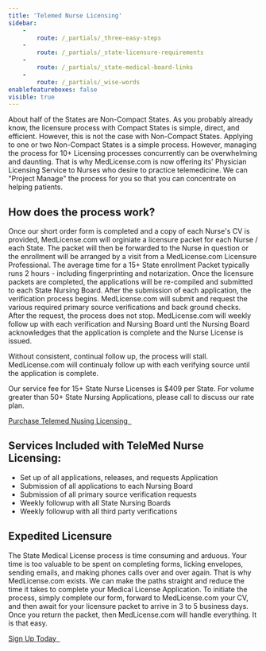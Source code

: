 ```yaml
---
title: 'Telemed Nurse Licensing'
sidebar:
    -
        route: /_partials/_three-easy-steps
    -
        route: /_partials/_state-licensure-requirements
    -
        route: /_partials/_state-medical-board-links
    -
        route: /_partials/_wise-words
enablefeatureboxes: false
visible: true
---
```


<p>About half of the States are Non-Compact States. As you probably already know, the licensure process with Compact States is simple, direct, and efficient. However, this is not the case with Non-Compact States. Applying to one or two Non-Compact States is a simple process. However, managing the process for 10+ Licensing processes concurrently can be overwhelming and daunting. That is why MedLicense.com is now offering its' Physician Licensing Service to Nurses who desire to practice telemedicine. We can "Project Manage" the process for you so that you can concentrate on helping patients.</p>
<h2 id="mcetoc_1ce9qe71a0">How does the process work?</h2>
<p>Once our short order form is completed and a copy of each Nurse's CV is provided, MedLicense.com will orginiate a licensure packet for each Nurse / each State. The packet will then be forwarded to the Nurse in question or the enrollment will be arranged by a visit from a MedLicense.com Licensure Professional. The average time for a 15+ State enrollment Packet typically runs 2 hours - including fingerprinting and notarization. Once the licensure packets are completed, the applications will be re-compiled and submitted to each State Nursing Board. After the submission of each application, the verification process begins. MedLicense.com will submit and request the various required primary source verifications and back ground checks. After the request, the process does not stop. MedLicense.com will weekly follow up with each verification and Nursing Board untl the Nursing Board acknowledges that the application is complete and the Nurse License is issued.</p>
<p>Without consistent, continual follow up, the process will stall. MedLicense.com will continualy follow up with each verifying source until the application is complete.</p>
<p>Our service fee for 15+ State Nurse Licenses is $409 per State. For volume greater than 50+ State Nursing Applications, please call to discuss our rate plan.</p>
<p><a class="btn btn-secondary" href="https://www.secure-access.net/~medlicense/maaform/ccpaform.html">Purchase Telemed Nusing Licensing <em class="fa fa-sm fa-play" aria-hidden="true">&nbsp;</em></a>&nbsp;</p>
<h2 id="mcetoc_1cdnthb4r0">Services Included with TeleMed Nurse Licensing:&nbsp;</h2>
<ul>
<li>Set up of all applications, releases, and requests Application</li>
<li>Submission of all applications to each Nursing Board</li>
<li>Submission of all primary source verification requests</li>
<li>Weekly followup with all State Nursing Boards</li>
<li>Weekly followup with all third party verifications</li>
</ul>
<h2 id="mcetoc_1cdntj5vb1">Expedited Licensure</h2>
<p>The State Medical License process is time consuming and arduous. Your time is too valuable to be spent on completing forms, licking envelopes, sending emails, and making phones calls over and over again. That is why MedLicense.com exists. We can make the paths straight and reduce the time it takes to complete your Medical License Application. To initiate the process, simply complete our form, forward to MedLicense.com your CV, and then await for your licensure packet to arrive in 3 to 5 business days. Once you return the packet, then MedLicense.com will handle everything. It is that easy.</p>
<p><a class="btn btn-secondary" href="../../pricing">Sign Up Today <em class="fa fa-sm fa-play" aria-hidden="true">&nbsp;</em></a>&nbsp;</p>